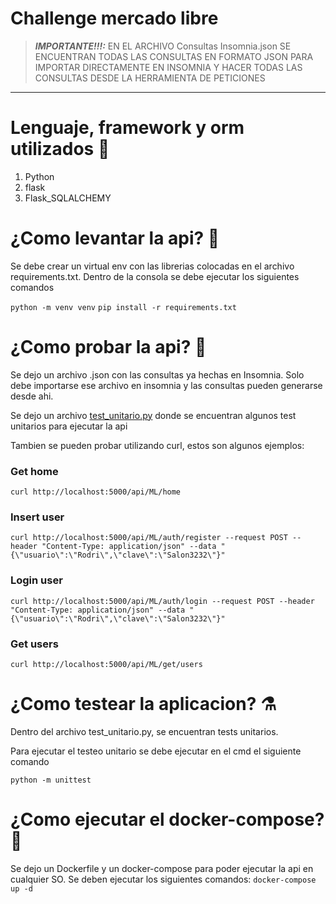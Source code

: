 # Challenge mercado libre


> **_IMPORTANTE!!!:_**  EN EL ARCHIVO Consultas Insomnia.json SE ENCUENTRAN TODAS LAS CONSULTAS EN FORMATO JSON PARA IMPORTAR DIRECTAMENTE EN INSOMNIA Y HACER TODAS LAS CONSULTAS DESDE LA HERRAMIENTA DE PETICIONES

---

# Lenguaje, framework y orm utilizados :notebook_with_decorative_cover:

<ol>
  <li>Python</li>
  <li>flask</li>
  <li>Flask_SQLALCHEMY</li>
</ol>

# ¿Como levantar la api? :rocket:

Se debe crear un virtual env con las librerias colocadas en el archivo requirements.txt.
Dentro de la consola se debe ejecutar los siguientes comandos

`python -m venv venv`
`pip install -r requirements.txt`


# ¿Como probar la api? :test_tube:

Se dejo un archivo .json con las consultas ya hechas en Insomnia. Solo debe importarse ese archivo en insomnia y las consultas pueden generarse desde ahi.

Se dejo un archivo <u>test_unitario.py</u> donde se encuentran algunos test unitarios para ejecutar la api

Tambien se pueden probar utilizando curl, estos son algunos ejemplos:

### Get home
`curl http://localhost:5000/api/ML/home`

### Insert user

`curl http://localhost:5000/api/ML/auth/register --request POST --header "Content-Type: application/json" --data "{\"usuario\":\"Rodri\",\"clave\":\"Salon3232\"}"`


### Login user

`curl http://localhost:5000/api/ML/auth/login --request POST --header "Content-Type: application/json" --data "{\"usuario\":\"Rodri\",\"clave\":\"Salon3232\"}"`

### Get users
`curl http://localhost:5000/api/ML/get/users`



# ¿Como testear la aplicacion? :alembic:


Dentro del archivo test_unitario.py, se encuentran tests unitarios.

Para ejecutar el testeo unitario se debe ejecutar en el cmd el siguiente comando

`python -m unittest`


# ¿Como ejecutar el docker-compose? :whale:

Se dejo un Dockerfile y un docker-compose para poder ejecutar la api en cualquier SO.
Se deben ejecutar los siguientes comandos:
`docker-compose up -d`